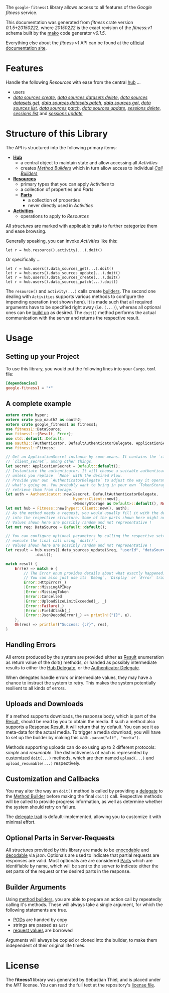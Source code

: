 <!---
DO NOT EDIT !
This file was generated automatically from 'src/mako/api/README.md.mako'
DO NOT EDIT !
-->
The `google-fitness1` library allows access to all features of the *Google fitness* service.

This documentation was generated from *fitness* crate version *0.1.5+20150222*, where *20150222* is the exact revision of the *fitness:v1* schema built by the [mako](http://www.makotemplates.org/) code generator *v0.1.5*.

Everything else about the *fitness* *v1* API can be found at the
[official documentation site](https://developers.google.com/fit/rest/).
# Features

Handle the following *Resources* with ease from the central [hub](http://byron.github.io/google-apis-rs/google_fitness1/struct.Fitness.html) ... 

* users
 * [*data sources create*](http://byron.github.io/google-apis-rs/google_fitness1/struct.UserDataSourceCreateCall.html), [*data sources datasets delete*](http://byron.github.io/google-apis-rs/google_fitness1/struct.UserDataSourceDatasetDeleteCall.html), [*data sources datasets get*](http://byron.github.io/google-apis-rs/google_fitness1/struct.UserDataSourceDatasetGetCall.html), [*data sources datasets patch*](http://byron.github.io/google-apis-rs/google_fitness1/struct.UserDataSourceDatasetPatchCall.html), [*data sources get*](http://byron.github.io/google-apis-rs/google_fitness1/struct.UserDataSourceGetCall.html), [*data sources list*](http://byron.github.io/google-apis-rs/google_fitness1/struct.UserDataSourceListCall.html), [*data sources patch*](http://byron.github.io/google-apis-rs/google_fitness1/struct.UserDataSourcePatchCall.html), [*data sources update*](http://byron.github.io/google-apis-rs/google_fitness1/struct.UserDataSourceUpdateCall.html), [*sessions delete*](http://byron.github.io/google-apis-rs/google_fitness1/struct.UserSessionDeleteCall.html), [*sessions list*](http://byron.github.io/google-apis-rs/google_fitness1/struct.UserSessionListCall.html) and [*sessions update*](http://byron.github.io/google-apis-rs/google_fitness1/struct.UserSessionUpdateCall.html)




# Structure of this Library

The API is structured into the following primary items:

* **[Hub](http://byron.github.io/google-apis-rs/google_fitness1/struct.Fitness.html)**
    * a central object to maintain state and allow accessing all *Activities*
    * creates [*Method Builders*](http://byron.github.io/google-apis-rs/google_fitness1/trait.MethodsBuilder.html) which in turn
      allow access to individual [*Call Builders*](http://byron.github.io/google-apis-rs/google_fitness1/trait.CallBuilder.html)
* **[Resources](http://byron.github.io/google-apis-rs/google_fitness1/trait.Resource.html)**
    * primary types that you can apply *Activities* to
    * a collection of properties and *Parts*
    * **[Parts](http://byron.github.io/google-apis-rs/google_fitness1/trait.Part.html)**
        * a collection of properties
        * never directly used in *Activities*
* **[Activities](http://byron.github.io/google-apis-rs/google_fitness1/trait.CallBuilder.html)**
    * operations to apply to *Resources*

All *structures* are marked with applicable traits to further categorize them and ease browsing.

Generally speaking, you can invoke *Activities* like this:

```Rust,ignore
let r = hub.resource().activity(...).doit()
```

Or specifically ...

```ignore
let r = hub.users().data_sources_get(...).doit()
let r = hub.users().data_sources_update(...).doit()
let r = hub.users().data_sources_create(...).doit()
let r = hub.users().data_sources_patch(...).doit()
```

The `resource()` and `activity(...)` calls create [builders][builder-pattern]. The second one dealing with `Activities` 
supports various methods to configure the impending operation (not shown here). It is made such that all required arguments have to be 
specified right away (i.e. `(...)`), whereas all optional ones can be [build up][builder-pattern] as desired.
The `doit()` method performs the actual communication with the server and returns the respective result.

# Usage

## Setting up your Project

To use this library, you would put the following lines into your `Cargo.toml` file:

```toml
[dependencies]
google-fitness1 = "*"
```

## A complete example

```Rust
extern crate hyper;
extern crate yup_oauth2 as oauth2;
extern crate google_fitness1 as fitness1;
use fitness1::DataSource;
use fitness1::{Result, Error};
use std::default::Default;
use oauth2::{Authenticator, DefaultAuthenticatorDelegate, ApplicationSecret, MemoryStorage};
use fitness1::Fitness;

// Get an ApplicationSecret instance by some means. It contains the `client_id` and 
// `client_secret`, among other things.
let secret: ApplicationSecret = Default::default();
// Instantiate the authenticator. It will choose a suitable authentication flow for you, 
// unless you replace  `None` with the desired Flow.
// Provide your own `AuthenticatorDelegate` to adjust the way it operates and get feedback about 
// what's going on. You probably want to bring in your own `TokenStorage` to persist tokens and
// retrieve them from storage.
let auth = Authenticator::new(&secret, DefaultAuthenticatorDelegate,
                              hyper::Client::new(),
                              <MemoryStorage as Default>::default(), None);
let mut hub = Fitness::new(hyper::Client::new(), auth);
// As the method needs a request, you would usually fill it with the desired information
// into the respective structure. Some of the parts shown here might not be applicable !
// Values shown here are possibly random and not representative !
let mut req: DataSource = Default::default();

// You can configure optional parameters by calling the respective setters at will, and
// execute the final call using `doit()`.
// Values shown here are possibly random and not representative !
let result = hub.users().data_sources_update(&req, "userId", "dataSourceId")
             .doit();

match result {
    Err(e) => match e {
        // The Error enum provides details about what exactly happened.
        // You can also just use its `Debug`, `Display` or `Error` traits
        Error::HttpError(_)
        |Error::MissingAPIKey
        |Error::MissingToken
        |Error::Cancelled
        |Error::UploadSizeLimitExceeded(_, _)
        |Error::Failure(_)
        |Error::FieldClash(_)
        |Error::JsonDecodeError(_) => println!("{}", e),
    },
    Ok(res) => println!("Success: {:?}", res),
}

```
## Handling Errors

All errors produced by the system are provided either as [Result](http://byron.github.io/google-apis-rs/google_fitness1/enum.Result.html) enumeration as return value of 
the doit() methods, or handed as possibly intermediate results to either the 
[Hub Delegate](http://byron.github.io/google-apis-rs/google_fitness1/trait.Delegate.html), or the [Authenticator Delegate](http://byron.github.io/google-apis-rs/google_fitness1/../yup-oauth2/trait.AuthenticatorDelegate.html).

When delegates handle errors or intermediate values, they may have a chance to instruct the system to retry. This 
makes the system potentially resilient to all kinds of errors.

## Uploads and Downloads
If a method supports downloads, the response body, which is part of the [Result](http://byron.github.io/google-apis-rs/google_fitness1/enum.Result.html), should be
read by you to obtain the media.
If such a method also supports a [Response Result](http://byron.github.io/google-apis-rs/google_fitness1/trait.ResponseResult.html), it will return that by default.
You can see it as meta-data for the actual media. To trigger a media download, you will have to set up the builder by making
this call: `.param("alt", "media")`.

Methods supporting uploads can do so using up to 2 different protocols: 
*simple* and *resumable*. The distinctiveness of each is represented by customized 
`doit(...)` methods, which are then named `upload(...)` and `upload_resumable(...)` respectively.

## Customization and Callbacks

You may alter the way an `doit()` method is called by providing a [delegate](http://byron.github.io/google-apis-rs/google_fitness1/trait.Delegate.html) to the 
[Method Builder](http://byron.github.io/google-apis-rs/google_fitness1/trait.CallBuilder.html) before making the final `doit()` call. 
Respective methods will be called to provide progress information, as well as determine whether the system should 
retry on failure.

The [delegate trait](http://byron.github.io/google-apis-rs/google_fitness1/trait.Delegate.html) is default-implemented, allowing you to customize it with minimal effort.

## Optional Parts in Server-Requests

All structures provided by this library are made to be [enocodable](http://byron.github.io/google-apis-rs/google_fitness1/trait.RequestValue.html) and 
[decodable](http://byron.github.io/google-apis-rs/google_fitness1/trait.ResponseResult.html) via *json*. Optionals are used to indicate that partial requests are responses 
are valid.
Most optionals are are considered [Parts](http://byron.github.io/google-apis-rs/google_fitness1/trait.Part.html) which are identifiable by name, which will be sent to 
the server to indicate either the set parts of the request or the desired parts in the response.

## Builder Arguments

Using [method builders](http://byron.github.io/google-apis-rs/google_fitness1/trait.CallBuilder.html), you are able to prepare an action call by repeatedly calling it's methods.
These will always take a single argument, for which the following statements are true.

* [PODs][wiki-pod] are handed by copy
* strings are passed as `&str`
* [request values](http://byron.github.io/google-apis-rs/google_fitness1/trait.RequestValue.html) are borrowed

Arguments will always be copied or cloned into the builder, to make them independent of their original life times.

[wiki-pod]: http://en.wikipedia.org/wiki/Plain_old_data_structure
[builder-pattern]: http://en.wikipedia.org/wiki/Builder_pattern
[google-go-api]: https://github.com/google/google-api-go-client

# License
The **fitness1** library was generated by Sebastian Thiel, and is placed 
under the *MIT* license.
You can read the full text at the repository's [license file][repo-license].

[repo-license]: https://github.com/Byron/google-apis-rs/LICENSE.md
